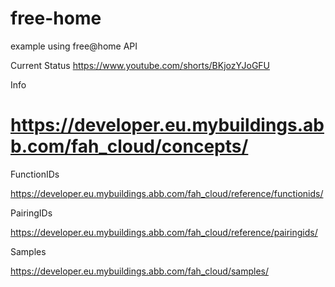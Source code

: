 # free-home
example using free@home API


Current Status
https://www.youtube.com/shorts/BKjozYJoGFU


Info
# https://developer.eu.mybuildings.abb.com/fah_cloud/concepts/

FunctionIDs

https://developer.eu.mybuildings.abb.com/fah_cloud/reference/functionids/

PairingIDs

https://developer.eu.mybuildings.abb.com/fah_cloud/reference/pairingids/

Samples

https://developer.eu.mybuildings.abb.com/fah_cloud/samples/



